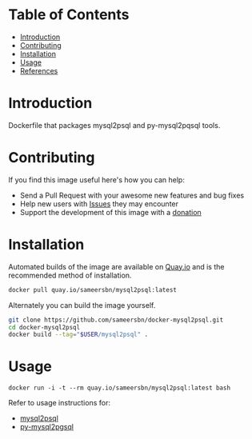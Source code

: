 # Table of Contents
- [Introduction](#introduction)
- [Contributing](#contributing)
- [Installation](#installation)
- [Usage](#usage)
- [References](#references)

# Introduction

Dockerfile that packages mysql2psql and py-mysql2pqsql tools.

# Contributing

If you find this image useful here's how you can help:

- Send a Pull Request with your awesome new features and bug fixes
- Help new users with [Issues](https://github.com/sameersbn/docker-mysql2psql/issues) they may encounter
- Support the development of this image with a [donation](http://www.damagehead.com/donate/)

# Installation

Automated builds of the image are available on [Quay.io](https://quay.io/repository/sameersbn/mysql2psql) and is the recommended method of installation.

```bash
docker pull quay.io/sameersbn/mysql2psql:latest
```

Alternately you can build the image yourself.

```bash
git clone https://github.com/sameersbn/docker-mysql2psql.git
cd docker-mysql2psql
docker build --tag="$USER/mysql2psql" .
```

# Usage

```
docker run -i -t --rm quay.io/sameersbn/mysql2psql:latest bash
```

Refer to usage instructions for:
- [mysql2psql](http://rubydoc.info/gems/mysql2psql/0.1.0/frames)
- [py-mysql2pgsql](https://github.com/philipsoutham/py-mysql2pgsql#usage)

